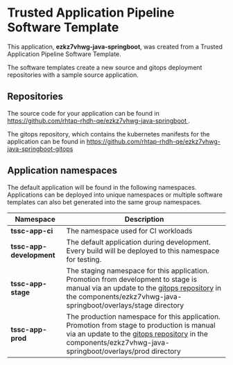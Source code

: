# Trusted Application Pipeline Software Template

This application, **ezkz7vhwg-java-springboot**, was created from a Trusted Application Pipeline Software Template.

The software templates create a new source and gitops deployment repositories with a sample source application. 

## Repositories

The source code for your application can be found in [https://github.com/rhtap-rhdh-qe/ezkz7vhwg-java-springboot ](https://github.com/rhtap-rhdh-qe/ezkz7vhwg-java-springboot ).
 
The gitops repository, which contains the kubernetes manifests for the application can be found in 
[https://github.com/rhtap-rhdh-qe/ezkz7vhwg-java-springboot-gitops ](https://github.com/rhtap-rhdh-qe/ezkz7vhwg-java-springboot-gitops ) 

## Application namespaces 

The default application will be found in the following namespaces. Applications can be deployed into unique namespaces or multiple software templates can also bet generated into the same group namespaces.  

|  Namespace   |  Description   |  
| -------- | -------- |
| **tssc-app-ci** | The namespace used for CI workloads |
| **tssc-app-development** | The default application during development. Every build will be deployed to this namespace for testing. |
| **tssc-app-stage** | The staging namespace for this application. Promotion from development to stage is manual via an update to the [gitops repository](https://github.com/rhtap-rhdh-qe/ezkz7vhwg-java-springboot-gitops ) in the components/ezkz7vhwg-java-springboot/overlays/stage directory |
| **tssc-app-prod** | The production namespace for this application. Promotion from stage to production is manual via an update to the [gitops repository](https://github.com/rhtap-rhdh-qe/ezkz7vhwg-java-springboot-gitops ) in the components/ezkz7vhwg-java-springboot/overlays/prod directory |